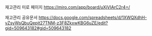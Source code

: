 재고관리 미로 페이지 https://miro.com/app/board/uXjVIArC2r4=/

재고관리 공유문서 https://docs.google.com/spreadsheets/d/1XWQXdhH-vZsyWsQbuQepjt27TNM-z3F8ZkxwKBG6uZE/edit?gid=509643182#gid=509643182

